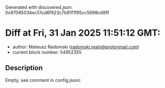 Generated with discovered.json: 0x97085034ec51cd6f923c7b91f1f95cc5698cd91f

# Diff at Fri, 31 Jan 2025 11:51:12 GMT:

- author: Mateusz Radomski (<radomski.main@protonmail.com>)
- current block number: 54952355

## Description

Empty, see comment in config.jsonc
